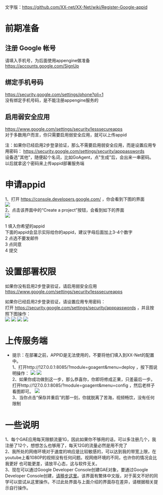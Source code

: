 文字版：https://github.com/XX-net/XX-Net/wiki/Register-Google-appid<br>
# 前期准备
## 注册 Google 帐号<br>
请填入手机号，为后面使用appengine做准备<br>
https://accounts.google.com/SignUp<br>
## 绑定手机号码<br>
https://security.google.com/settings/phone?pli=1<br>
没有绑定手机号码，是不能注册appengine服务的<br>
## 启用弱安全应用<br>
https://www.google.com/settings/security/lesssecureapps<br>
对于多数用户而言，你只需要启用弱安全应用，就可以上传appid<br>

注：如果你已经启用2步登录验证，那么不需要启用弱安全应用，而是设置应用专用密码： https://security.google.com/settings/security/apppasswords<br>
设备选"其他"，随便起个名词，比如GoAgent，点"生成"后，会出来一串密码。 以后就拿这个密码来上传appid部署服务端<br>

# 申请appid
1、打开 https://console.developers.google.com/ ，你会看到下图的界面  
![](https://cloud.githubusercontent.com/assets/10395528/12047781/43448b86-af0c-11e5-9e9f-be9431c1f9a0.png)<br>
2、点击该界面中的“Create a project”按钮，会看到如下的界面  
![](https://cloud.githubusercontent.com/assets/10395528/12047789/67b97c2e-af0c-11e5-8fac-e818836f9e61.png)<br>  
  1 填入你希望的appid  
    下面的appid会显示实际给你的appid，建议字母后面加上3-4个数字  
  2 点选不要发邮件   
  3 点同意  
  4 提交  
# 设置部署权限  
   如果你没有启用2步登录验证，请启用弱安全应用   
       https://www.google.com/settings/security/lesssecureapps  
  
   如果你已经启用2步登录验证，请设置应用专用密码：  
打开 https://security.google.com/settings/security/apppasswords ，并且按照下图操作：  
![](http://i4.tietuku.com/809d7ca3759acb5e.png)
![](http://i4.tietuku.com/2ce5a40a8a0f90b2.png)
![](http://i4.tietuku.com/09f7a94cbaf6b2ac.png)
![](http://i4.tietuku.com/6c120045abe36a1b.png)<br>

# 上传服务端
 - 提示：在部署之前，APPID是无法使用的，不要将他们填入到XX-Net的配置中。    
1、打开http://127.0.0.1:8085/?module=goagent&menu=deploy ，按下图说明操作：
![](http://i4.tietuku.com/42cc5b145e4ccd76.png)
![](http://i4.tietuku.com/0252209010b5ad68.png)<br>
2、如果你成功做到这一步，那么恭喜你，你即将修成正果，只差最后一步。
打开http://127.0.0.1:8085/?module=goagent&menu=config ，然后老样子看图即可。
![](http://i4.tietuku.com/be7a1a71ab4ce795.png)<br>
3、当你点击“保存并重启”的那一刻，你就脱离了苦海，视频畅饮，没有任何限制<br>

# 一些说明
1、每个GAE应用每天限额流量1G，因此如果你不够用的话，可以多注册几个，我注册了12个，想想怎么也够用了，每天12G的流量必然是用不完了<br>
2、我所处的网络环境对于速度的响应是比较敏感的，可以达到我的带宽上限，在youtube上看1080P的视频没有任何问题。视网络环境的不同，也许你的情况会比我更好 也可能更差，请放平心态，这与软件无关。<br>
3、现在可以通过Google Developer Console创建GAE对象，要通过Google Developer Console创建，[请移步这里](https://console.developers.google.com/project)。该界面有繁体中文版，对于英文不好的同学可以尝试从这里操作。不过此处界面与上面介绍的界面存在差异，请根据相关提示自行操作。